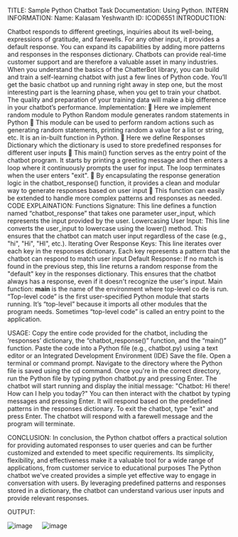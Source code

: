 TITLE: Sample Python Chatbot
 Task Documentation: Using Python.
INTERN INFORMATION: 
Name: Kalasam Yeshwanth
ID: ICOD6551
INTRODUCTION:

Chatbot responds to different greetings, inquiries about its well-being, expressions of gratitude, and farewells. For any other input, it provides a default response. You can expand its capabilities by adding more patterns and responses in the responses dictionary. Chatbots can provide real-time customer support and are therefore a valuable asset in many industries. When you understand the basics of the ChatterBot library, you can build and train a self-learning chatbot with just a few lines of Python code.
You’ll get the basic chatbot up and running right away in step one, but the most interesting part is the learning phase, when you get to train your chatbot. The quality and preparation of your training data will make a big difference in your chatbot’s performance. 
Implementation:
	Here we implement random module to Python Random module generates random statements in Python 
	This module can be used to perform random actions such as generating random statements, printing random a value for a list or string, etc. It is an in-built function in Python.
	Here we define Responses Dictionary which the  dictionary is used to store predefined responses for different user inputs
	This main() function serves as the entry point of the chatbot program. It starts by printing a greeting message and then enters a loop where it continuously prompts the user for input. The loop terminates when the user enters "exit".
	By encapsulating the response generation logic in the chatbot_response() function, it provides a clean and modular way to generate responses based on user input
	This function can easily be extended to handle more complex patterns and responses as needed. 
CODE EXPLAINATION:
Functions Signature:
This line defines a function named “chatbot_response” that takes one parameter user_input, which represents the input provided by the user.
Lowercasing User Input:
	This line converts the user_input to lowercase using the lower() method. This ensures that the chatbot can match user input regardless of the case (e.g., "hi", "Hi", "HI", etc.).
Iterating Over Response Keys:
This line iterates over each key in the responses dictionary. Each key represents a pattern that the chatbot can respond to match user input 
Default Response:
		If no match is found in the previous step, this line returns a random response from the "default" key in the responses dictionary. This ensures that the chatbot always has a response, even if it doesn't recognize the user's input.
Main function:
__main__ is the name of the environment where top-level co
de is run. “Top-level code” is the first user-specified Python module that starts running. It’s “top-level” because it imports all other modules that the program needs. Sometimes “top-level code” is called an entry point to the application.

USAGE:
Copy the entire code provided for the chatbot, including the ‘responses’ dictionary, the “chatbot_response()” function, and the “main()” function. Paste the code into a Python file (e.g., chatbot.py) using a text editor or an Integrated Development Environment (IDE) Save the file.
 Open a terminal or command prompt. Navigate to the directory where the Python file is saved using the cd command. Once you're in the correct directory, run the Python file by typing python chatbot.py and pressing Enter. The chatbot will start running and display the initial message: "Chatbot: Hi there! How can I help you today?"
You can then interact with the chatbot by typing messages and pressing Enter. It will respond based on the predefined patterns in the responses dictionary. To exit the chatbot, type "exit" and press Enter. The chatbot will respond with a farewell message and the program will terminate.

CONCLUSION:
In conclusion, the Python chatbot offers a practical solution for providing automated responses to user queries and can be further customized and extended to meet specific requirements. Its simplicity, flexibility, and effectiveness make it a valuable tool for a wide range of applications, from customer service to educational purposes
The Python chatbot we've created provides a simple yet effective way to engage in conversation with users. By leveraging predefined patterns and responses stored in a dictionary, the chatbot can understand various user inputs and provide relevant responses.

OUTPUT:

![image](https://github.com/kalasamyeswanth/python-sample-chatbot/assets/79371940/0de54fc1-9497-41ed-b473-62e088c9e986)
 
![image](https://github.com/kalasamyeswanth/python-sample-chatbot/assets/79371940/0ac918e5-dd69-48f8-aa8d-45419212a6d6)


